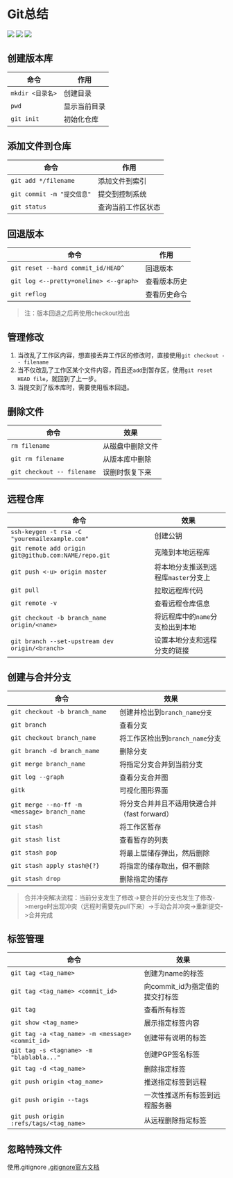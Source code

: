 ﻿﻿Git总结===[![](https://img.shields.io/badge/工具-git%20bush-green.svg)](https://git-scm.com/)[![](https://img.shields.io/badge/可视化工具-GitHub-green.svg)](https://github.com/)[![](https://img.shields.io/badge/教程-V1.0-orange.svg)](https://www.liaoxuefeng.com/wiki/0013739516305929606dd18361248578c67b8067c8c017b000)创建版本库---| 命令 | 作用 ||------|------||`mkdir <目录名>`|创建目录||`pwd`|显示当前目录||`git init`| 初始化仓库 |添加文件到仓库---|命令|作用||------|------||`git add */filename`|添加文件到索引||`git commit -m "提交信息"`|提交到控制系统||`git status` |查询当前工作区状态|回退版本---|命令|作用||---|---||`git reset --hard commit_id/HEAD^`|回退版本||`git log <--pretty=oneline> <--graph>`|查看版本历史||`git reflog`|查看历史命令|> 注：版本回退之后再使用checkout检出管理修改---1. 当改乱了工作区内容，想直接丢弃工作区的修改时，直接使用`git checkout -- filename`2. 当不仅改乱了工作区某个文件内容，而且还`add`到暂存区，使用`git reset HEAD file`，就回到了上一步。3. 当提交到了版本库时，需要使用版本回退。删除文件---|命令|效果||---|---||`rm filename`|从磁盘中删除文件||`git rm filename`|从版本库中删除||`git checkout -- filename`|误删时恢复下来|远程仓库---|命令|效果||---|---||`ssh-keygen -t rsa -C "youremailexample.com"`|创建公钥||`git remote add origin git@github.com:NAME/repo.git`|克隆到本地远程库||`git push <-u> origin master`|将本地分支推送到远程库`master`分支上||`git pull`|拉取远程库代码||`git remote -v`|查看远程仓库信息||`git checkout -b branch_name origin/<name>`|将远程库中的`name`分支检出到本地||`git branch --set-upstream dev origin/<branch>`|设置本地分支和远程分支的链接|创建与合并分支---|命令|效果||------|------||`git checkout -b branch_name`|创建并检出到`branch_name分支`||`git branch`|查看分支||`git checkout branch_name`|将工作区检出到`branch_name`分支||`git branch -d branch_name`|删除分支||`git merge branch_name`|将指定分支合并到当前分支||`git log --graph`|查看分支合并图||`gitk`|可视化图形界面||`git merge --no-ff -m <message> branch_name`|将分支合并并且不适用快速合并（fast forward）||`git stash`|将工作区暂存||`git stash list`|查看暂存的列表||`git stash pop`|将最上层储存弹出，然后删除||`git stash apply stash@{?}`|将指定的储存取出，但不删除||`git stash drop`|删除指定的储存|> 合并冲突解决流程：当前分支发生了修改->要合并的分支也发生了修改->merge时出现冲突（远程时需要先pull下来）->手动合并冲突->重新提交->合并完成 标签管理---|命令|效果||---|---||`git tag <tag_name>`|创建为name的标签||`git tag <tag_name> <commit_id>`|向commit_id为指定值的提交打标签||`git tag`|查看所有标签||`git show <tag_name>`|展示指定标签内容||`git tag -a <tag_name> -m <message> <commit_id>`|创建带有说明的标签||`git tag -s <tagname> -m "blablabla..."`|创建PGP签名标签||`git tag -d <tag_name>`|删除指定标签||`git push origin <tag_name>`|推送指定标签到远程||`git push origin --tags`|一次性推送所有标签到远程服务器||`git push origin :refs/tags/<tag_name>`|从远程删除指定标签|忽略特殊文件---使用.gitignore[.gitignore官方文档](https://github.com/MonkeyAndDog/gitignore)
